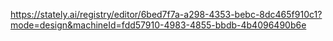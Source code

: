 https://stately.ai/registry/editor/6bed7f7a-a298-4353-bebc-8dc465f910c1?mode=design&machineId=fdd57910-4983-4855-bbdb-4b4096490b6e
